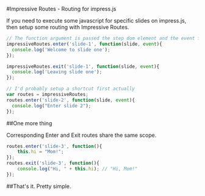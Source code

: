 #Impressive Routes - Routing for impress.js

If you need to execute some javascript for specific slides on impress.js, then setup some routing with Impressive Routes.

```javascript
// The function argument is passed the step dom element and the event from impress
impressiveRoutes.enter('slide-1', function(slide, event){
  console.log('Welcome to slide one');
});

impressiveRoutes.exit('slide-1', function(slide, event){
  console.log('Leaving slide one');
});

// I'd probably setup a shortcut first actually
var routes = impressiveRoutes;
routes.enter('slide-2', function(slide, event){
  console.log("Enter slide 2");
});
```

##One more thing

Corresponding Enter and Exit routes share the same scope.

```javascript
routes.enter('slide-3', function(){
	this.hi = "Mom!";
});
routes.exit('slide-3', function(){
	console.log("Hi, " + this.hi); // "Hi, Mom!"
});
```

##That's it. Pretty simple.

